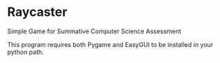 # Raycaster
Simple Game for Summative Computer Science Assessment

This program requires both Pygame and EasyGUI to be installed in your python path.
